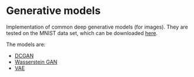 # Generative models

Implementation of common deep generative models (for images). They are tested on the MNIST data set, which can be downloaded [here](https://www.kaggle.com/oddrationale/mnist-in-csv/).

The models are:

- [DCGAN](https://arxiv.org/abs/1511.06434) 
- [Wasserstein GAN](https://arxiv.org/abs/1701.07875)
- [VAE](https://arxiv.org/abs/1312.6114)